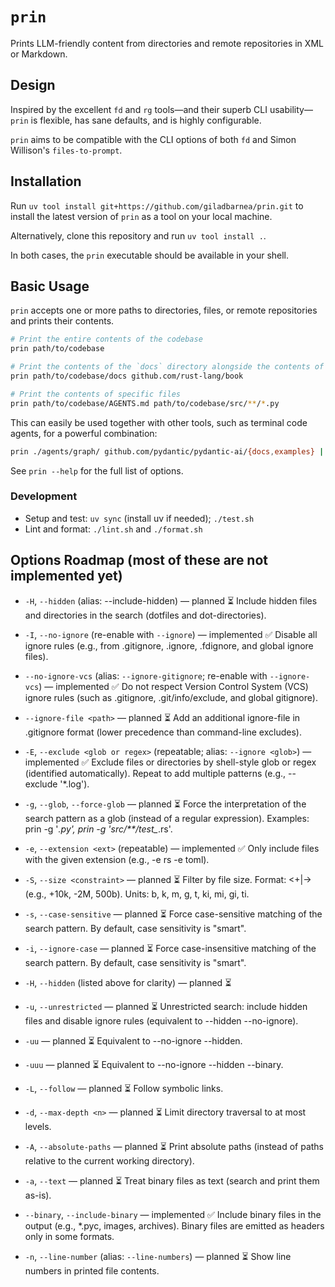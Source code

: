 # `prin`

Prints LLM-friendly content from directories and remote repositories in XML or Markdown.

## Design

Inspired by the excellent `fd` and `rg` tools—and their superb CLI usability—`prin` is flexible, has sane defaults, and is highly configurable.

`prin` aims to be compatible with the CLI options of both `fd` and Simon Willison's `files-to-prompt`.

## Installation

Run `uv tool install git+https://github.com/giladbarnea/prin.git` to install the latest version of `prin` as a tool on your local machine.

Alternatively, clone this repository and run `uv tool install .`.

In both cases, the `prin` executable should be available in your shell.

## Basic Usage

`prin` accepts one or more paths to directories, files, or remote repositories and prints their contents.

```sh
# Print the entire contents of the codebase
prin path/to/codebase

# Print the contents of the `docs` directory alongside the contents of the `rust-lang/book` remote repository
prin path/to/codebase/docs github.com/rust-lang/book

# Print the contents of specific files
prin path/to/codebase/AGENTS.md path/to/codebase/src/**/*.py
```

This can easily be used together with other tools, such as terminal code agents, for a powerful combination:

```sh
prin ./agents/graph/ github.com/pydantic/pydantic-ai/{docs,examples} | claude -p "The graphs are not wired right. Fix them."
```

See `prin --help` for the full list of options.


### Development
- Setup and test: `uv sync` (install uv if needed); `./test.sh`
- Lint and format: `./lint.sh` and `./format.sh`

## Options Roadmap (most of these are not implemented yet)

- `-H`, `--hidden` (alias: --include-hidden) — planned ⏳
Include hidden files and directories in the search (dotfiles and dot-directories).

- `-I`, `--no-ignore` (re-enable with `--ignore`) — implemented ✅
Disable all ignore rules (e.g., from .gitignore, .ignore, .fdignore, and global ignore files).

- `--no-ignore-vcs` (alias: `--ignore-gitignore`; re-enable with `--ignore-vcs`) — implemented ✅
Do not respect Version Control System (VCS) ignore rules (such as .gitignore, .git/info/exclude, and global gitignore).

- `--ignore-file <path>` — planned ⏳
Add an additional ignore-file in .gitignore format (lower precedence than command-line excludes).

- `-E`, `--exclude <glob or regex>` (repeatable; alias: `--ignore <glob>`) — implemented ✅
Exclude files or directories by shell-style glob or regex (identified automatically). Repeat to add multiple patterns (e.g., --exclude '*.log').

- `-g`, `--glob`, `--force-glob` — planned ⏳
Force the interpretation of the search pattern as a glob (instead of a regular expression).
Examples: prin -g '*.py', prin -g 'src/**/test_*.rs'.

- `-e`, `--extension <ext>` (repeatable) — implemented ✅
Only include files with the given extension (e.g., -e rs -e toml).

- `-S`, `--size <constraint>` — planned ⏳
Filter by file size. Format: <+|-><NUM><UNIT> (e.g., +10k, -2M, 500b). Units: b, k, m, g, t, ki, mi, gi, ti.

- `-s`, `--case-sensitive` — planned ⏳
Force case-sensitive matching of the search pattern. By default, case sensitivity is "smart".

- `-i`, `--ignore-case` — planned ⏳
Force case-insensitive matching of the search pattern. By default, case sensitivity is "smart".

- `-H`, `--hidden` (listed above for clarity) — planned ⏳

- `-u`, `--unrestricted` — planned ⏳
Unrestricted search: include hidden files and disable ignore rules (equivalent to --hidden --no-ignore).

- `-uu` — planned ⏳
Equivalent to --no-ignore --hidden.

- `-uuu` — planned ⏳
Equivalent to --no-ignore --hidden --binary.

- `-L`, `--follow` — planned ⏳
Follow symbolic links.

- `-d`, `--max-depth <n>` — planned ⏳
Limit directory traversal to at most <n> levels.

- `-A`, `--absolute-paths` — planned ⏳
Print absolute paths (instead of paths relative to the current working directory).

- `-a`, `--text` — planned ⏳
Treat binary files as text (search and print them as-is).

- `--binary`, `--include-binary` — implemented ✅
Include binary files in the output (e.g., *.pyc, images, archives). Binary files are emitted as headers only in some formats.

- `-n`, `--line-number` (alias: `--line-numbers`) — planned ⏳
Show line numbers in printed file contents.